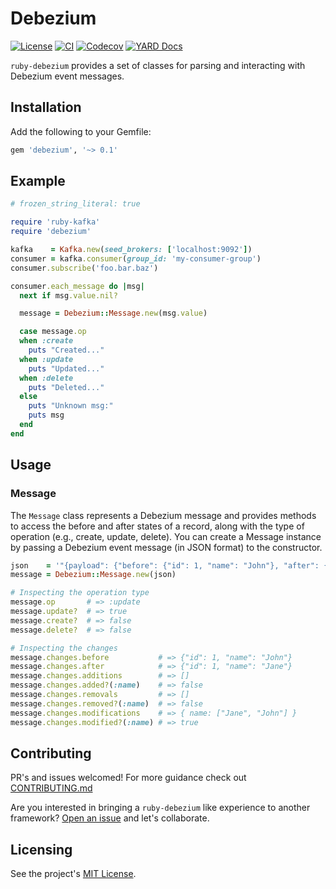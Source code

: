 # Debezium

[![License](https://img.shields.io/badge/license-MIT-blue.svg)](https://github.com/tatethurston/ruby-debezium/blob/main/LICENSE)
[![CI](https://github.com/tatethurston/ruby-debezium/actions/workflows/ci.yml/badge.svg)](https://github.com/tatethurston/ruby-debezium/actions/workflows/ci.yml)
[![Codecov](https://img.shields.io/codecov/c/github/tatethurston/ruby-debezium/main.svg?style=flat-square)](https://codecov.io/gh/tatethurston/ruby-debezium)
[![YARD Docs](https://img.shields.io/badge/docs-YARD-blue.svg)](https://tatethurston.github.io/ruby-debezium/)

`ruby-debezium` provides a set of classes for parsing and interacting with Debezium event messages.

## Installation

Add the following to your Gemfile:

```ruby
gem 'debezium', '~> 0.1'
```

## Example

```ruby
# frozen_string_literal: true

require 'ruby-kafka'
require 'debezium'

kafka    = Kafka.new(seed_brokers: ['localhost:9092'])
consumer = kafka.consumer(group_id: 'my-consumer-group')
consumer.subscribe('foo.bar.baz')

consumer.each_message do |msg|
  next if msg.value.nil?

  message = Debezium::Message.new(msg.value)

  case message.op
  when :create
    puts "Created..."
  when :update
    puts "Updated..."
  when :delete
    puts "Deleted..."
  else
    puts "Unknown msg:"
    puts msg
  end
end
```

## Usage

### Message

The `Message` class represents a Debezium message and provides methods to access the before and after states of a record, along with the type of operation (e.g., create, update, delete). You can create a Message instance by passing a Debezium event message (in JSON format) to the constructor.

```ruby
json    = '"{payload": {"before": {"id": 1, "name": "John"}, "after": {"id": 1, "name": "Jane"}, "op": "u"}}'
message = Debezium::Message.new(json)

# Inspecting the operation type
message.op       # => :update
message.update?  # => true
message.create?  # => false
message.delete?  # => false

# Inspecting the changes
message.changes.before           # => {"id": 1, "name": "John"}
message.changes.after            # => {"id": 1, "name": "Jane"}
message.changes.additions        # => []
message.changes.added?(:name)    # => false
message.changes.removals         # => []
message.changes.removed?(:name)  # => false
message.changes.modifications    # => { name: ["Jane", "John"] }
message.changes.modified?(:name) # => true
```

## Contributing

PR's and issues welcomed! For more guidance check out [CONTRIBUTING.md](https://github.com/tatethurston/ruby-debezium/blob/main/CONTRIBUTING.md)

Are you interested in bringing a `ruby-debezium` like experience to another framework? [Open an issue](https://github.com/tatethurston/ruby-debezium/issues/new) and let's collaborate.

## Licensing

See the project's [MIT License](https://github.com/tatethurston/ruby-debezium/blob/main/LICENSE).
